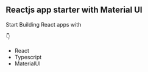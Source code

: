 ## Reactjs app starter with Material UI


Start Building React apps with

:point_down:

- React
- Typescript
- MaterialUI